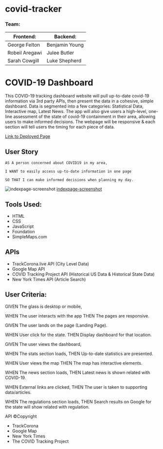 # covid-tracker

### Team:
| Frontend:      | Backend:       |
| -------------- | -------------- |
| George Felton  | Benjamin Young |
| Robeil Aregawi | Julee Butler   |
| Sarah Cowgill  | Luke Shepherd  |

# COVID-19 Dashboard

This COVID-19 tracking dashboard website will pull up-to-date covid-19 information via 3rd party APIs, then present the data in a cohesive, simple dashboard. Data is segmented into a few categories: Statistical Data, Interactive map, Latest News. The app will also give users a high-level, one-line assessment of the state of covid-19 containment in their area, allowing users to make informed decisions. The webpage will be responsive & each section will tell users the timing for each piece of data.

[Link to Deployed Page](https://sheplt1.github.io/covid-tracker/)

## User Story

``` 
AS A person concerned about COVID19 in my area,

I WANT to easily access up-to-date information in one page

SO THAT I can make informed decisions when planning my day.
```
![indexpage-screenshot](https://github.com/ShepLT1/covid-tracker/blob/master/Assets/Images/index.png)
[indexpage-screenshot](https://github.com/ShepLT1/covid-tracker/blob/master/Assets/Images/dashboard.png)

## Tools Used:

* HTML
* CSS
* JavaScript
* Foundation
* SimpleMaps.com

## APIs

* TrackCorona.live  API (City Level Data)
* Google Map API
* COVID Tracking Project API (Historical US Data & Historical State Data)
* New York Times API (Article Search)

## User Criteria:

GIVEN The glass is desktop or mobile,

WHEN The user interacts with the app
THEN The pages are responsive.

GIVEN The user lands on the page (Landing Page).

WHEN User click for the state.
THEN Display dashboard for that location.

GIVEN The user views the dashboard,

WHEN The stats section loads,
THEN Up-to-date statistics are presented.

WHEN User views the map
THEN The map has interactive elements.

WHEN The news section loads,
THEN Latest news is shown related with COVID-19.

WHEN External links are clicked,
THEN The user is taken to supporting data/articles.

WHEN The regulations section loads,
THEN Search results on Google for the state will show related with regulation.

API ©Copyright
* TrackCorona
* Google Map
* New York Times
* The COVID Tracking Project
